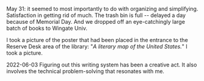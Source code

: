 May 31: it seemed to most importantly to do with organizing and simplifying. Satisfaction in getting rid of much. The trash bin is full -- delayed a day because of Memorial Day. And we dropped off an eye-catchingly large batch of books to Wingate Univ.

I took a picture of the poster that had been placed in the entrance to the Reserve Desk area of the library: "*A literary map of the United States.*" I took a picture.

2022-06-03
Figuring out this writing system has been a creative act. It also involves the technical problem-solving that resonates with me.